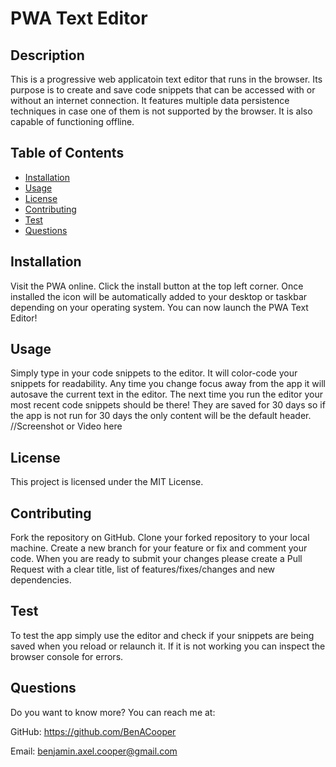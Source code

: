 
  # PWA Text Editor
    
  ## Description
  This is a progressive web applicatoin text editor that runs in the browser. Its purpose is to create and save code snippets that can be accessed with or without an internet connection. It features multiple data persistence techniques in case one of them is not supported by the browser. It is also capable of functioning offline.
   

  ## Table of Contents
  - [Installation](#installation)
  - [Usage](#usage) 
  - [License](#license)
  - [Contributing](#contributing)
  - [Test](#test)
  - [Questions](#questions)

    
  ## Installation
  Visit the PWA online. Click the install button at the top left corner. Once installed the icon will be automatically added to your desktop or taskbar depending on your operating system. You can now launch the PWA Text Editor!
    
  ## Usage
  Simply type in your code snippets to the editor. It will color-code your snippets for readability. Any time you change focus away from the app it will autosave the current text in the editor. The next time you run the editor your most recent code snippets should be there! They are saved for 30 days so if the app is not run for 30 days the only content will be the default header.
  //Screenshot or Video here

  ## License
  This project is licensed under the MIT License.
    
  ## Contributing
  Fork the repository on GitHub. Clone your forked repository to your local machine. Create a new branch for your feature or fix and comment your code. When you are ready to submit your changes please create a Pull Request with a clear title, list of features/fixes/changes and new dependencies.
    
  ## Test
  To test the app simply use the editor and check if your snippets are being saved when you reload or relaunch it. If it is not working you can inspect the browser console for errors. 
    
  ## Questions
  Do you want to know more? You can reach me at:
  
  GitHub: https://github.com/BenACooper
  
  Email: benjamin.axel.cooper@gmail.com
  